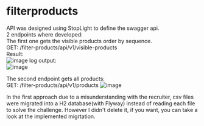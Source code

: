 # filterproducts
API was designed using StopLight to define the swagger api.</br>
2 endpoints where developed:</br>
The first one gets the visible products order by sequence.</br>
GET: /filter-products/api/v1/visible-products</br>
Result:</br>
![image](https://user-images.githubusercontent.com/16559193/236650407-49da31f8-4974-46bc-83da-18537b8cd780.png)
log output:</br>
![image](https://user-images.githubusercontent.com/16559193/236650191-0cdfe73a-ce00-4a49-921d-9dda99082123.png)

The second endpoint gets all products:</br>
GET: /filter-products/api/v1/products
![image](https://user-images.githubusercontent.com/16559193/236650459-e7d53db2-2a66-4531-ac79-b597a39984bc.png)

In the first approach due to a misunderstanding with the recruiter, csv files were migrated into a H2 database(with Flyway) instead of reading each file to solve the challenge. However I didn't delete it, if you want, you can take a look at the implemented migrtation.





